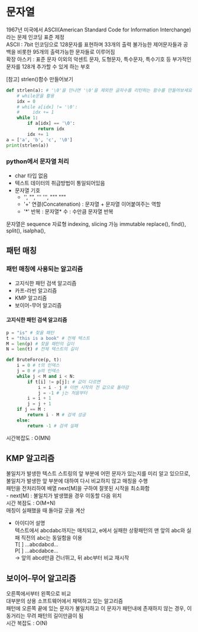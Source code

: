# 문자열
1967년 미국에서 ASCII(American Standard Code for Information Interchange)라는 문제 인코딩 표준 제정  
ASCII : 7bit 인코딩으로 128문자를 표현하며 33개의 출력 불가능한 제어문자들과 공백을 비롯한 95개의 출력가능한 문자들로 이루어짐  
확장 아스키 : 표준 문자 이외의 악센트 문자, 도형문자, 특수문자, 특수기호 등 부가적인 문자를 128개 추가할 수 있게 하는 부호  

[참고]
strlen()함수 만들어보기
```python
def strlen(a): # '\0'을 만나면 '\0'을 제외한 글자수를 리턴하는 함수를 만들어보세요
    # while문을 활용
    idx = 0
    # while a[idx] != '\0':
    #     idx += 1
    while 1:
        if a[idx] == '\0':
            return idx
        idx += 1
a = ['a', 'b', 'c', '\0']
print(strlen(a))
```
### python에서 문자열 처리
- char 타입 없음 
- 텍스트 데이터의 취급방법이 통일되어있음  
- 문자열 기호
    - '', "", ''' ''', """ """
    - '+' 연결(Concatenation) : 문자열 + 문자열 이어붙여주는 역할
    - '\*' 반복 : 문자열* 수 : 수만큼 문자열 반복
    
문자열은 sequence 자료형 
indexing, slicing 가능
immutable
replace(), find(), split(), isalpha(),

## 패턴 매칭

### 패턴 매칭에 사용되는 알고리즘
- 고지식한 패턴 검색 알고리즘
- 카프-라빈 알고리즘
- KMP 알고리즘
- 보이어-무어 알고리즘

#### 고지식한 패턴 검색 알고리즘 
```python
p = "is" # 찾을 패턴
t = "this is a book" # 전체 텍스트
M = len(p) # 찾을 패턴의 길이
N = len(t) # 전체 텍스트의 길이

def BruteForce(p, t):
    i = 0 # t의 인덱스
    j = 0 # p의 인덱스
    while j < M and i < N:
        if t[i] != p[j]: # 값이 다르면 
            i = i - j # 이번 시작의 전 값으로 돌아감
            j = -1 # j는 처음부터 
        i = i + 1
        j = j + 1
    if j == M : 
        return i - M # 검색 성공
    else: 
        return -1 # 검색 실패
```
시간복잡도 : O(MN)

## KMP 알고리즘
불일치가 발생한 텍스트 스트링의 앞 부분에 어떤 문자가 있는지를 미리 알고 있으므로, 불일치가 발생한 앞 부분에 대하여 다시 비교하지 않고 매칭을 수행  
패턴을 전처리하여 배열 next[M]을 구하여 잘못된 시작을 최소화함  
    - next[M] : 불일치가 발생했을 경우 이동할 다음 위치  
시간 복잠도 : O(M+N)  
매칭이 실패했을 때 돌아갈 곳을 계산  
- 아이디어 설명  
텍스트에서 abcdabc까지는 매치되고, e에서 실패한 상황패턴의 맨 앞의 abc와 실패 직전의 abc는 동일함을 이용  
T[ ]  ...abcdabcd...  
P[ ]  ...abcdabce...  
-> 앞의 abcd만큼 건너뛰고, 뒤 abc부터 비교 재시작

## 보이어-무어 알고리즘
오른쪽에서부터 왼쪽으로 비교  
대부분의 상용 소프트웨어에서 채택하고 있는 알고리즘  
패턴에 오른쪽 끝에 있는 문자가 불일치하고 이 문자가 패턴내에 존재하지 않는 경우, 이동거리는 무려 패턴의 길이만큼이 됨  
시간 복잡도 : O(N)  
